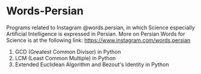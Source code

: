 # Words-Persian 
Programs related to Instagram @words.persian, in which Science especially Artificial Intelligence is expressed in Persian. More on Persian Words for Science is at the following link:
https://www.instagram.com/words.persian

1) GCD (Greatest Common Divisor) in Python
2) LCM (Least Common Multiple) in Python
3) Extended Euclidean Algorithm and Bezout's Identity in Python
